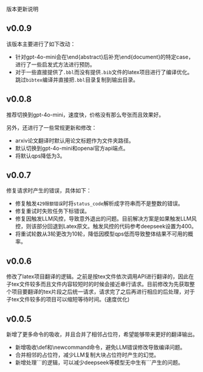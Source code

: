 版本更新说明

## v0.0.9

该版本主要进行了如下改动：
- 针对gpt-4o-mini会在\end{abstract}后补充\end{document}的特定case，进行了一些启发式方法进行预防。
- 对于一些直接提供了`.bbl`而没有提供`.bib`文件的latex项目进行了编译优化。跳过`bibtex`编译并直接把`.bbl`目录复制到输出目录。

## v0.0.8

推荐切换到gpt-4o-mini，速度快，价格没有那么夸张而且效果好。

另外，还进行了一些常规更新和修改：
- arxiv论文翻译时默认用论文标题作为文件夹路径。
- 默认切换到gpt-4o-mini和openai官方api端点。
- 将默认qps降低为3。


## v0.0.7

修复请求时产生的错误，具体如下：

- 修复触发`429限额错误`时将`status_code`解析成字符串而不是整数的错误。
- 修复重试时失败任务下标错误。
- 修复因触发LLM风控，导致意外退出的问题。目前解决方案是如果触发LLM风控，则该部分回退到Latex原文。触发风控的代码参考deepseek设置为400。
- 将重试轮数从3轮更改为10轮，降低因模型qps低而导致整体结果不可用的概率。

## v0.0.6

修改了latex项目翻译的逻辑。之前是按tex文件依次调用API进行翻译的，因此在子tex文件较多而且文件内容较短时的时候会接近串行请求。目前修改为先获取整个项目要翻译的tex片段之后统一请求，请求完了之后再进行相应的后处理，对于子tex文件较多的项目可以缩短等待时间。(速度优化)

## v0.0.5

新增了更多命令的吸收，并且合并了相邻占位符，希望能够带来更好的翻译输出。

- 新增吸收\def和\newcommand命令，避免LLM错误修改导致编译问题。
- 合并相邻的占位符，减少LLM复制大块占位符时产生的幻觉。
- 新增处理\`\`\`的逻辑，可以减少deepseek等模型无中生有\`\`\`产生的问题。